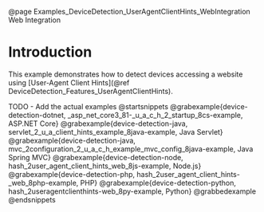 @page Examples_DeviceDetection_UserAgentClientHints_WebIntegration Web Integration

# Introduction

This example demonstrates how to detect devices accessing a website using 
[User-Agent Client Hints](@ref DeviceDetection_Features_UserAgentClientHints).

TODO - Add the actual examples
@startsnippets
@grabexample{device-detection-dotnet, _asp_net_core3_81-_u_a_c_h_2_startup_8cs-example, ASP.NET Core}
@grabexample{device-detection-java, servlet_2_u_a_client_hints_example_8java-example, Java Servlet}
@grabexample{device-detection-java, mvc_2configuration_2_u_a_c_h_example_mvc_config_8java-example, Java Spring MVC}
@grabexample{device-detection-node, hash_2user_agent_client_hints_web_8js-example, Node.js}
@grabexample{device-detection-php, hash_2user_agent_client_hints-_web_8php-example, PHP}
@grabexample{device-detection-python, hash_2useragentclienthints-web_8py-example, Python}
@grabbedexample
@endsnippets




